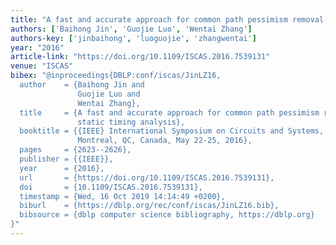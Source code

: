 ```yaml
---
title: "A fast and accurate approach for common path pessimism removal in static timing analysis"
authors: ['Baihong Jin', 'Guojie Luo', 'Wentai Zhang']
authors-key: ['jinbaihong', 'luoguojie', 'zhangwentai']
year: "2016"
article-link: "https://doi.org/10.1109/ISCAS.2016.7539131"
venue: "ISCAS"
bibex: "@inproceedings{DBLP:conf/iscas/JinLZ16,
  author    = {Baihong Jin and
               Guojie Luo and
               Wentai Zhang},
  title     = {A fast and accurate approach for common path pessimism removal in
               static timing analysis},
  booktitle = {{IEEE} International Symposium on Circuits and Systems, {ISCAS} 2016,
               Montreal, QC, Canada, May 22-25, 2016},
  pages     = {2623--2626},
  publisher = {{IEEE}},
  year      = {2016},
  url       = {https://doi.org/10.1109/ISCAS.2016.7539131},
  doi       = {10.1109/ISCAS.2016.7539131},
  timestamp = {Wed, 16 Oct 2019 14:14:49 +0200},
  biburl    = {https://dblp.org/rec/conf/iscas/JinLZ16.bib},
  bibsource = {dblp computer science bibliography, https://dblp.org}
}"
---
```

